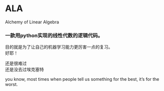 # ALA
Alchemy of Linear Algebra

### 一款用python实现的线性代数的逻辑代码。
目的就是为了让自己的机器学习能力更厉害一点的复习。  
好耶！  
 
还是很难过   
还是没去过埃克塞特    

you know, most times when people tell us something for the best, it’s for the worst.


